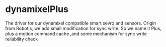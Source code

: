 # dynamixelPlus
The driver for our dynamixel compatible smart sevro and sensors. Origin from Robotis, we add small modification for sync write. So we name it Plus, plus a motion command cache ,and some mechanism for sync write reliability  check
